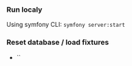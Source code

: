 ### Run localy

Using symfony CLI: `symfony server:start`

### Reset database / load fixtures

- ``
